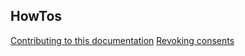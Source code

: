 ## HowTos

<!--
How-To Guides - Problem-Oriented

Help users solve specific problems or accomplish specific tasks. Provide practical, step-by-step instructions for intermediate users.
-->

[Contributing to this documentation](../howto/contributing.md)
[Revoking consents](../explanation/consent.md#client-revokes-consent)